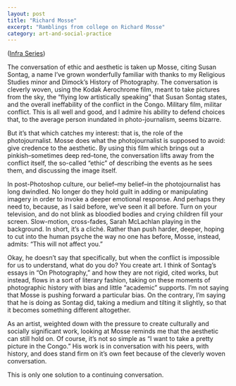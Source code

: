```yaml
---
layout: post
title: "Richard Mosse"
excerpt: "Ramblings from college on Richard Mosse"
category: art-and-social-practice
---
```


(<a href="https://web.archive.org/web/20120121021632/https://www.richardmosse.com/photography.php?pid=1" target="_blank" rel="noopener">Infra Series</a>)

The conversation of ethic and aesthetic is taken up Mosse, citing Susan Sontag, a name I’ve grown wonderfully familiar with thanks to my Religious Studies minor and Dimock’s History of Photography. The conversation is cleverly woven, using the Kodak Aerochrome film, meant to take pictures from the sky, the “flying low artistically speaking” that Susan Sontag states, and the overall ineffability of the conflict in the Congo. Military film, militar conflict. This is all well and good, and I admire his ability to defend choices that, to the average person inundated in photo-journalism, seems bizarre.

But it’s that which catches my interest: that is, the role of the photojournalist. Mosse does what the photojournalist is supposed to avoid: give credence to the aesthetic. By using this film which brings out a pinkish–sometimes deep red–tone, the conversation lifts away from the conflict itself, the so-called “ethic” of describing the events as he sees them, and discussing the image itself.

In post-Photoshop culture, our belief–my belief–in the photojournalist has long dwindled. No longer do they hold guilt in adding or manipulating imagery in order to invoke a deeper emotional response. And perhaps they need to, because, as I said before, we’ve seen it all before. Turn on your television, and do not blink as bloodied bodies and crying children fill your screen. Slow-motion, cross-fades, Sarah McLachlan playing in the background. In short, it’s a cliché. Rather than push harder, deeper, hoping to cut into the human psyche the way no one has before, Mosse, instead, admits: “This will not affect you.”

Okay, he doesn’t say that specifically, but when the conflict is impossible for us to understand, what do you do? You create art. I think of Sontag’s essays in “On Photography,” and how they are not rigid, cited works, but instead, flows in a sort of literary fashion, taking on these moments of photographic history with bias and little “academic” supports. I’m not saying that Mosse is pushing forward a particular bias. On the contrary, I’m saying that he is doing as Sontag did, taking a medium and tilting it slightly, so that it becomes something different altogether.

As an artist, weighted down with the pressure to create culturally and socially significant work, looking at Mosse reminds me that the aesthetic can still hold on. Of course, it’s not so simple as “I want to take a pretty picture in the Congo.” His work is in conversation with his peers, with history, and does stand firm on it’s own feet because of the cleverly woven conversation.

This is only one solution to a continuing conversation.
